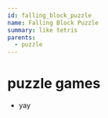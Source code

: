 ```yaml
---
id: falling_block_puzzle
name: Falling Block Puzzle 
summary: like tetris
parents:
  - puzzle
---
```

# puzzle games

- yay
